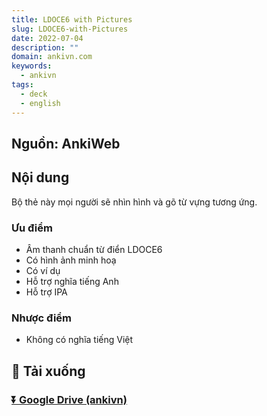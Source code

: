 ```yaml
---
title: LDOCE6 with Pictures
slug: LDOCE6-with-Pictures
date: 2022-07-04
description: ""
domain: ankivn.com
keywords:
  - ankivn
tags:
  - deck
  - english
---
```


<!--truncate-->

## Nguồn: AnkiWeb

## Nội dung

Bộ thẻ này mọi người sẽ nhìn hình và gõ từ vựng tương ứng.

### Ưu điểm

- Âm thanh chuẩn từ điển LDOCE6
- Có hình ảnh minh hoạ
- Có ví dụ
- Hỗ trợ nghĩa tiếng Anh
- Hỗ trợ IPA

### Nhược điểm

- Không có nghĩa tiếng Việt

## 🔗 Tải xuống

### [⏬ Google Drive (ankivn)](https://drive.google.com/drive/folders/1B8AXs1bRlMKrbyZssXXiV9iBm88I0-kF?usp=sharing)